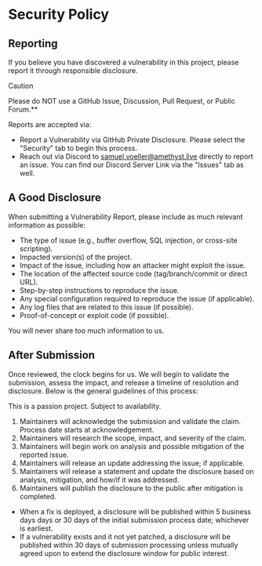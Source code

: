 # Security Policy

## Reporting

If you believe you have discovered a vulnerability in this project, please
report it through responsible disclosure.

> [!CAUTION]
> Please do NOT use a GitHub Issue, Discussion, Pull Request, or Public Forum.**

Reports are accepted via:

- Report a Vulnerability via GitHub Private Disclosure. Please select the
  "Security" tab to begin this process.
- Reach out via Discord to samuel.voeller@amethyst.live directly to report an issue. You can
  find our Discord Server Link via the "Issues" tab as well.

## A Good Disclosure

When submitting a Vulnerability Report, please include as much relevant
information as possible:

- The type of issue (e.g., buffer overflow, SQL injection, or cross-site
  scripting).
- Impacted version(s) of the project.
- Impact of the issue, including how an attacker might exploit the issue.
- The location of the affected source code (tag/branch/commit or direct URL).
- Step-by-step instructions to reproduce the issue.
- Any special configuration required to reproduce the issue (if applicable).
- Any log files that are related to this issue (if possible).
- Proof-of-concept or exploit code (if possible).

You will never share too much information to us.

## After Submission

Once reviewed, the clock begins for us. We will begin to validate the
submission, assess the impact, and release a timeline of resolution and
disclosure. Below is the general guidelines of this process:

This is a passion project. Subject to availability.

1. Maintainers will acknowledge the submission and validate the claim. Process
   date starts at acknowledgement.
2. Maintainers will research the scope, impact, and severity of the claim.
3. Maintainers will begin work on analysis and possible mitigation of the
   reported issue.
4. Maintainers will release an update addressing the issue; if applicable.
5. Maintainers will release a statement and update the disclosure based on
   analysis, mitigation, and how/if it was addressed.
6. Maintainers will publish the disclosure to the public after mitigation
   is completed.

- When a fix is deployed, a disclosure will be published within 5 business days days or
  30 days of the initial submission process date; whichever is earliest.
- If a vulnerability exists and it not yet patched, a disclosure will be
  published within 30 days of submission processing unless mutually agreed upon
  to extend the disclosure window for public interest.
